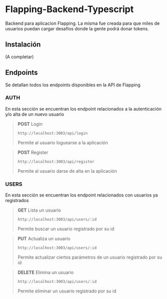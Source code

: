 # Flapping-Backend-Typescript

Backend para aplicacion Flapping. La misma fue creada para que miles de usuarios puedan cargar desafíos donde la gente podrá donar tokens.

## Instalación

(A completar)

## Endpoints

Se detallan todos los endpoints disponibles en la API de Flapping

### AUTH

En esta sección se encuentran los endpoint relacionados a la autenticación y/o alta de un nuevo usuario

> **POST** Login
>
> ```
> http://localhost:3003/api/login
> ```
>
> Permite al usuario loguearse a la aplicación

> **POST** Register
>
> ```
> http://localhost:3003/api/register
> ```
>
> Permite al usuario darse de alta en la aplicación

### USERS

En esta sección se encuentran los endpoint relacionados con usuarios ya registrados

> **GET** Lista un usuario
>
> ```
> http://localhost:3003/api/users/:id
> ```
>
> Permite buscar un usuario registrado por su id

> **PUT** Actualiza un usuario
>
> ```
> http://localhost:3003/api/users/:id
> ```
>
> Permite actualizar ciertos parámetros de un usuario registrado por su id

> **DELETE** Elimina un usuario
>
> ```
> http://localhost:3003/api/users/:id
> ```
>
> Permite eliminar un usuario registrado por su id
